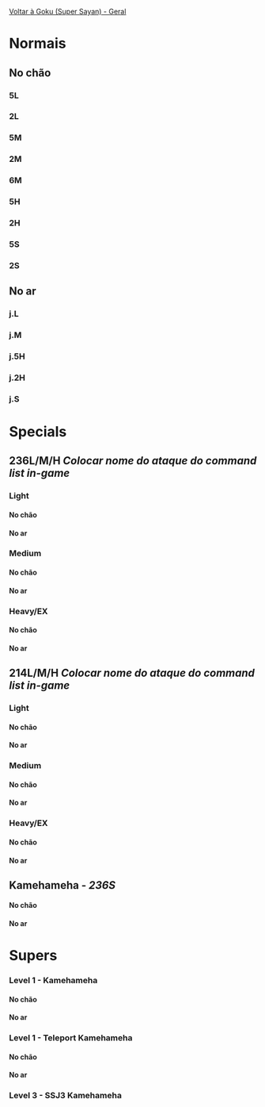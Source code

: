 <!-- TITLE: Goku - 2: Golpes e Framedata -->

[Voltar à Goku (Super Sayan) - Geral](/jogos/dragon-ball-fighter-z/personagens/goku-ssj/geral)
# Normais
## No chão
### 5L

### 2L

### 5M

### 2M

### 6M

### 5H

### 2H

### 5S

### 2S

## No ar
### j.L

### j.M

### j.5H

### j.2H

### j.S

# Specials
## 236L/M/H *Colocar nome do ataque do command list in-game*
### Light
#### No chão

#### No ar

### Medium
#### No chão

#### No ar

### Heavy/EX
#### No chão

#### No ar

## 214L/M/H *Colocar nome do ataque do command list in-game*
### Light
#### No chão

#### No ar

### Medium
#### No chão

#### No ar

### Heavy/EX
#### No chão

#### No ar

## Kamehameha - *236S*
#### No chão

#### No ar

# Supers
### Level 1 - Kamehameha 
#### No chão

#### No ar

### Level 1 - Teleport Kamehameha
#### No chão

#### No ar

### Level 3 - SSJ3 Kamehameha